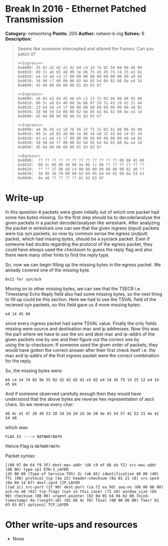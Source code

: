 # Break In 2016 - Ethernet Patched Transmission

**Category:** networking
**Points:** 200
**Author:** networ-k-ing
**Solves:** 6
**Description:**

> Seems like someone intercepted and altered the frames. Can you patch it?
>     
>     >>Ingress>>
>     0x0000: 35 02 d2 d2 d2 d2 64 c4 14 74 02 94 08 00 45 00
>     0x0010: 00 3c a6 65 40 00 3e 06 75 a5 45 75 14 25 e3 02
>     0x0020: e4 14 dd c4 1f 90 00 00 00 00 00 00 00 00 a0 02
>     0x0030: 38 90 c7 d0 00 00 02 04 05 b4 04 02 08 0a e4 14
>     0x0040: 45 84 00 00 00 00 01 03 03 07
>     
>     >>Ingress>>
>     0x0000: 36 03 d3 d4 d5 d6 65 c1 13 72 02 94 08 00 45 00
>     0x0010: 00 3c a6 65 40 00 3e 06 07 29 31 43 19 43 21 44
>     0x0020: 23 64 dd c4 1f 90 00 00 00 00 00 00 00 00 a0 02
>     0x0030: 38 90 59 54 00 00 02 04 05 b4 04 02 08 0a e4 14
>     0x0040: 45 84 00 00 00 00 01 03 03 07
>     
>     >>Ingress>>
>     0x0000: a4 3b 45 cd 1d 76 56 22 75 15 02 41 08 00 45 00
>     0x0010: 00 3c a6 65 40 00 3e 06 54 e8 32 45 66 14 65 34
>     0x0020: 43 e1 dd c4 1f 90 00 00 00 00 00 00 00 00 a0 02
>     0x0030: 38 90 b0 ff 00 00 02 04 05 b4 04 02 08 0a e4 14
>     0x0040: 45 84 00 00 00 00 01 03 03 07
>     
>     <<Egress<<
>     0x0000:  ?? ?? ?? ?? ?? ?? ?? ?? ?? ?? ?? ?? 08 00 45 00
>     0x0010:  00 3c 00 00 40 00 3e 06 1c 0b ?? ?? ?? ?? ?? ??
>     0x0020:  ?? ?? 1f 90 dd c4 00 00 00 00 00 00 00 01 a0 ??
>     0x0030:  38 90 18 79 00 00 02 04 05 b4 04 02 08 0a 53 e3
>     0x0040:  8e e8 ?? ?? ?? ?? 01 03 03 07

# Write-up

In this question 4 packets were given initially out of which one 
packet had some hex bytes missing. So the first step should be to 
decode/analyse the given packets in a packet decoder/analyser like 
wireshark. After analyzing the packet in wireshark one can see that 
the given ingress (input) packets were tcp syn packets, so now by 
common sense the egress (output) packet, which had missing bytes, 
should be a syn/ack packet. Even if someone had doubts regarding 
the protocol of the egress packet, they could have always used 
the checksum to guess the reply flag and also there were many other 
hints to find the reply type.

So, now we can begin filling up the missing bytes in the egress packet. 
We already covered one of the missing byte.

    0x12 for syn/ack

Moving on to other missing bytes, we can see that the TSECR i.e. Timestamp Echo Reply 
field also had some missing bytes, so the next thing to fill up could be 
this section. Here we had to use the TSVAL field of the recieved syn packets, 
so this field gave us 4 more missing bytes:

    e4 14 45 84

since every ingress packet had same TSVAL value. Finally the only fields missing were source
and destination mac and ip addresses. Now this was the part where we have to use the src 
and dest mac and ip-addrs of the given packets one by one and then figure out the correct one by  
using the ip-checksum. If someone used the given order of packets, they would have gotten 
the correct answer after their first check itself i.e. the mac and ip-addrs of the first 
ingress packet were the correct combination for the reply.

So, the missing bytes were:

    64 c4 14 74 02 94 35 02 d2 d2 d2 d2 e3 02 e4 14 45 75 14 25 12 e4 14 45 84

And if someone observed carefully enough then they would have understood that the above bytes are reverse hex representation of ascii chars.
So we reverse every char:

    46 4c 41 47 20 49 53 20 2d 2d 2d 2d 3e 20 4e 41 54 57 41 52 21 4e 41 54 48  

which was:

    FLAG IS ----> NATWAR!NATH

Hence Flag is `NATWAR!NATH`

Packet syntax:

    [(00 07 0e 64 f9 3f) dest-mac-addr (d4 c9 ef 66 da f2) src-mac-addr (08 00) type-ip] ETH-2_LAYER 
    [45 00 00 (Type of Service-TOS) 3c (a6 65) identification 40 00 (40) TTL (06) protocol_tcp (4a 23) header-checksum (0a 01 21 c8) src-ipv4 (0a 04 14 67) dest-ipv4 ]IP_LAYER 
    [(ad 2c) src-port (1f 90) dest-port (ca 72 ea 9d) seq-no (00 00 00 00) ack-no a0 (02) tcp-flags (syn in this case) (72 10) window_size (bb 90) checksum (00 00) urgent-pointer (02 04 05 b4 04 02 08 (kind-timestamp) 0a (length-10) (01 66 4c f8) TSval (00 00 00 00) TSecr 01 03 03 07) options] TCP_LAYER

# Other write-ups and resources 

* None

